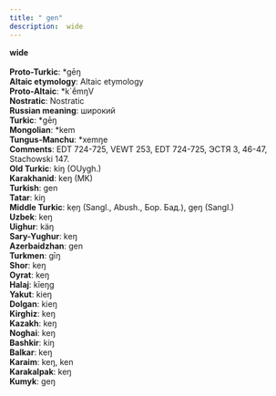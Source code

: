 ```yaml
---
title: " gen"
description:  wide
---
```

<p data-pagefind-weight="0.5">
<strong> wide</strong><br><br>
<strong>Proto-Turkic</strong>:  *gēŋ<br>
<strong>Altaic etymology</strong>:  Altaic etymology<br>
<strong> Proto-Altaic</strong>:  *k`ḗmŋV<br>
<strong>Nostratic</strong>:  Nostratic<br>
<strong>Russian meaning</strong>:  широкий<br>
<strong>Turkic</strong>:  *gēŋ<br>
<strong>Mongolian</strong>:  *kem<br>
<strong>Tungus-Manchu</strong>:  *xemŋe<br>
<strong>Comments</strong>:  EDT 724-725, VEWT 253, EDT 724-725, ЭСТЯ 3, 46-47, Stachowski 147.<br>
<strong>Old Turkic</strong>:  kiŋ (OUygh.)<br>
<strong>Karakhanid</strong>:  keŋ (MK)<br>
<strong>Turkish</strong>:  gen<br>
<strong>Tatar</strong>:  kiŋ<br>
<strong>Middle Turkic</strong>:  kẹŋ (Sangl., Abush., Бор. Бад.), gẹŋ (Sangl.)<br>
<strong>Uzbek</strong>:  keŋ<br>
<strong>Uighur</strong>:  käŋ<br>
<strong>Sary-Yughur</strong>:  keŋ<br>
<strong>Azerbaidzhan</strong>:  gen<br>
<strong>Turkmen</strong>:  gīŋ<br>
<strong>Shor</strong>:  keŋ<br>
<strong>Oyrat</strong>:  keŋ<br>
<strong>Halaj</strong>:  kīeŋg<br>
<strong>Yakut</strong>:  kieŋ<br>
<strong>Dolgan</strong>:  kieŋ<br>
<strong>Kirghiz</strong>:  keŋ<br>
<strong>Kazakh</strong>:  keŋ<br>
<strong>Noghai</strong>:  keŋ<br>
<strong>Bashkir</strong>:  kiŋ<br>
<strong>Balkar</strong>:  keŋ<br>
<strong>Karaim</strong>:  keŋ, ken<br>
<strong>Karakalpak</strong>:  keŋ<br>
<strong>Kumyk</strong>:  geŋ<br>

</p>
